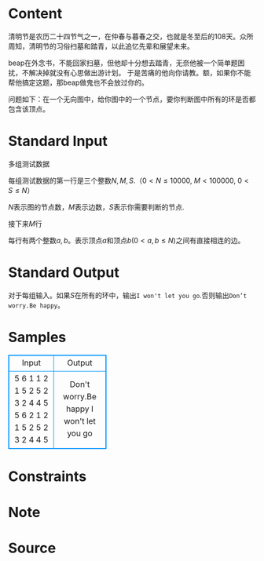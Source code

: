 
# Content

清明节是农历二十四节气之一，在仲春与暮春之交，也就是冬至后的$108$天。众所周知，清明节的习俗扫墓和踏青，以此追忆先辈和展望未来。

beap在外念书，不能回家扫墓，但他却十分想去踏青，无奈他被一个简单题困扰，不解决掉就没有心思做出游计划。
于是苦痛的他向你请教。额，如果你不能帮他搞定这题，那beap做鬼也不会放过你的。

问题如下：在一个无向图中，给你图中的一个节点，要你判断图中所有的环是否都包含该顶点。

# Standard Input

多组测试数据

每组测试数据的第一行是三个整数$N,M,S$.（$0<N\leq 10000$, $M<100000$, $0<S\leq N$）

$N$表示图的节点数，$M$表示边数，$S$表示你需要判断的节点.

接下来$M$行

每行有两个整数$a,b$。表示顶点$a$和顶点$b$($0<a,b\leq N$)之间有直接相连的边。

# Standard Output

对于每组输入。如果$S$在所有的环中，输出`I won't let you go`.否则输出`Don’t worry.Be happy`。

# Samples

<style>
        table,table tr th, table tr td { border:1px solid #0094ff; }
        table { width: 200px; min-height: 25px; line-height: 25px; text-align: center; border-collapse: collapse;}   
    </style>
<table>
	<tr>
		<td>Input</td>
		<td>Output</td>
	</tr>
<tr><td>5 6 1
1 2
1 5
2 5
2 3
2 4
4 5
5 6 2
1 2
1 5
2 5
2 3
2 4
4 5</td><td>Don't worry.Be happy 
I won't let you go</td></tr></table>


# Constraints



# Note



# Source



